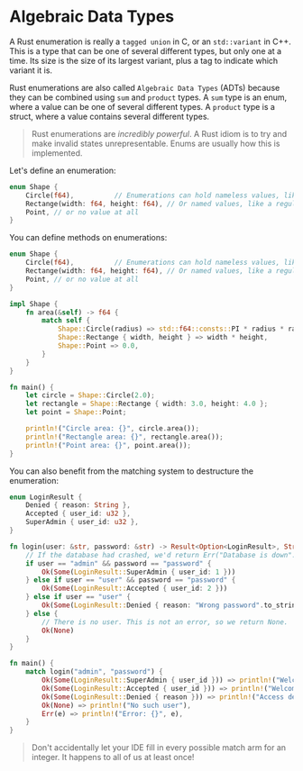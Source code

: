 # Algebraic Data Types

A Rust enumeration is really a `tagged union` in C, or an `std::variant` in C++. This is a type that can be one of several different types, but only one at a time. Its size is the size of its largest variant, plus a tag to indicate which variant it is.

Rust enumerations are also called `Algebraic Data Types` (ADTs) because they can be combined using `sum` and `product` types. A `sum` type is an enum, where a value can be one of several different types. A `product` type is a struct, where a value contains several different types.

> Rust enumerations are *incredibly powerful*. A Rust idiom is to try and make invalid states unrepresentable. Enums are usually how this is implemented.

Let's define an enumeration:

```rust
enum Shape {
    Circle(f64),          // Enumerations can hold nameless values, like a tuple struct
    Rectange(width: f64, height: f64), // Or named values, like a regular struct\
    Point, // or no value at all
}
```

You can define methods on enumerations:

```rust
enum Shape {
    Circle(f64),          // Enumerations can hold nameless values, like a tuple struct
    Rectange(width: f64, height: f64), // Or named values, like a regular struct\
    Point, // or no value at all
}

impl Shape {
    fn area(&self) -> f64 {
        match self {
            Shape::Circle(radius) => std::f64::consts::PI * radius * radius,
            Shape::Rectange { width, height } => width * height,
            Shape::Point => 0.0,
        }
    }
}

fn main() {
    let circle = Shape::Circle(2.0);
    let rectangle = Shape::Rectange { width: 3.0, height: 4.0 };
    let point = Shape::Point;

    println!("Circle area: {}", circle.area());
    println!("Rectangle area: {}", rectangle.area());
    println!("Point area: {}", point.area());
}
```

You can also benefit from the matching system to destructure the enumeration:

```rust
enum LoginResult {
    Denied { reason: String },
    Accepted { user_id: u32 },
    SuperAdmin { user_id: u32 },
}

fn login(user: &str, password: &str) -> Result<Option<LoginResult>, String> {
    // If the database had crashed, we'd return Err("Database is down".to_string())
    if user == "admin" && password == "password" {
        Ok(Some(LoginResult::SuperAdmin { user_id: 1 }))
    } else if user == "user" && password == "password" {
        Ok(Some(LoginResult::Accepted { user_id: 2 }))
    } else if user == "user" {
        Ok(Some(LoginResult::Denied { reason: "Wrong password".to_string() }))
    } else {
        // There is no user. This is not an error, so we return None.
        Ok(None)
    }
}

fn main() {
    match login("admin", "password") {
        Ok(Some(LoginResult::SuperAdmin { user_id })) => println!("Welcome, super admin {}!", user_id),
        Ok(Some(LoginResult::Accepted { user_id })) => println!("Welcome, user {}!", user_id),
        Ok(Some(LoginResult::Denied { reason })) => println!("Access denied: {}", reason),
        Ok(None) => println!("No such user"),
        Err(e) => println!("Error: {}", e),
    }
}
```

> Don't accidentally let your IDE fill in every possible match arm for an integer. It happens to all of us at least once!